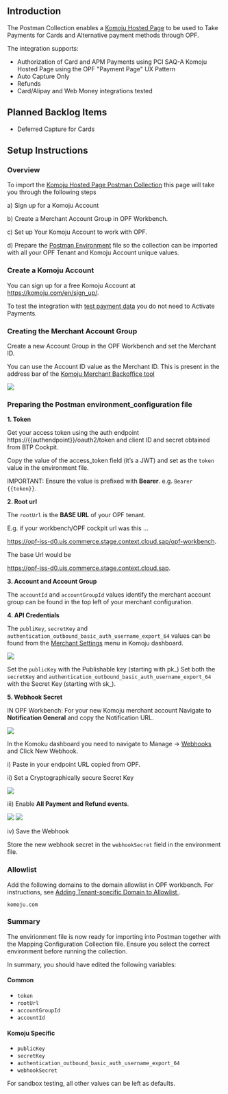 ## Introduction

The Postman Collection enables a [Komoju Hosted Page](https://doc.komoju.com/docs/hosted-page-overview) to be used to Take Payments for Cards and Alternative payment methods through OPF. 

The integration supports:

* Authorization of Card and APM Payments using PCI SAQ-A Komoju Hosted Page using the OPF "Payment Page" UX Pattern
* Auto Capture Only
* Refunds
* Card/Alipay and Web Money integrations tested


## Planned Backlog Items
* Deferred Capture for Cards


## Setup Instructions

### Overview
To import the [Komoju Hosted Page Postman Collection](mapping_configuration.json) this page will take you through the following steps

a) Sign up for a Komoju Account

b) Create a Merchant Account Group in OPF Workbench.

c) Set up Your Komoju Account to work with OPF.

d) Prepare the [Postman Environment](environment_configuration.json) file so the collection can be imported with all your OPF Tenant and Komoju Account unique values. 


### Create a Komoju Account
You can sign up for a free Komoju Account at https://komoju.com/en/sign_up/.

To test the integration with [test payment data](https://doc.komoju.com/docs/test-cards) you do not need to Activate Payments.


### Creating the Merchant Account Group
Create a new Account Group in the OPF Workbench and set the Merchant ID.

You can use the Account ID value as the Merchant ID. This is present in the address bar of the [Komoju Merchant Backoffice tool](https://komoju.com/merchant) 

![](images/komoju-address-bar.png)


### Preparing the Postman environment_configuration file

**1. Token**

Get your access token using the auth endpoint https://{{authendpoint}}/oauth2/token and client ID and secret obtained from BTP Cockpit.

Copy the value of the access_token field (it’s a JWT) and set as the ``token`` value in the environment file.

IMPORTANT: Ensure the value is prefixed with **Bearer**. e.g. ``Bearer {{token}}``.

**2. Root url**

The ``rootUrl`` is the **BASE URL** of your OPF tenant.

E.g. if your workbench/OPF cockpit url was this …

<https://opf-iss-d0.uis.commerce.stage.context.cloud.sap/opf-workbench>.

The base Url would be

https://opf-iss-d0.uis.commerce.stage.context.cloud.sap.


**3. Account and Account Group**

The ``accountId`` and ``accountGroupId`` values identify the merchant account group can be found in the top left of your merchant configuration.

**4. API Credentials**

The ``publiKey``, ``secretKey`` and ``authentication_outbound_basic_auth_username_export_64`` values can be found from the [Merchant Settings](https://komoju.com/merchant/settings) menu in Komoju dashboard.

![](images/komoju-keys.png)

Set the ``publicKey`` with the Publishable key (starting with pk_)
Set both the ``secretKey`` and ``authentication_outbound_basic_auth_username_export_64`` with the Secret Key (starting with sk_).

**5. Webhook Secret**

IN OPF Workbench: For your new Komoju merchant account Navigate to **Notification General** and copy the Notification URL.

![](images/opf-get-notification-url.png)

In the Komoku dashboard you need to navigate to Manage -> [Webhooks](https://komoju.com/merchant/webhooks) and Click New Webhook. 

i) Paste in your endpoint URL copied from OPF.

ii) Set a Cryptographically secure Secret Key

![](images/komoju-new-webhook.png)

iii) Enable **All Payment and Refund events**.

![](images/komoju-webhook-payment-events.png)
![](images/komoju-webhook-refund-events.png)

iv) Save the Webhook

Store the new webhook secret in the ``webhookSecret`` field in the environment file.

### Allowlist
Add the following domains to the domain allowlist in OPF workbench. For instructions, see [Adding Tenant-specific Domain to Allowlist
](https://help.sap.com/docs/SAP_COMMERCE_CLOUD_PUBLIC_CLOUD/0996ba68e5794b8ab51db8d25d4c9f8a/a6836485b4494cfaad4033b4ee7a9c64.html?state=DRAFT).

``komoju.com``

### Summary

The envirionment file is now ready for importing into Postman together with the Mapping Configuration Collection file. Ensure you select the correct environment before running the collection.

In summary, you should have edited the following variables: 

#### Common
- ``token``
- ``rootUrl``
- ``accountGroupId``
- ``accountId``

#### Komoju Specific
- ``publicKey``
- ``secretKey``
- ``authentication_outbound_basic_auth_username_export_64``
- ``webhookSecret``
  
For sandbox testing, all other values can be left as defaults.  
